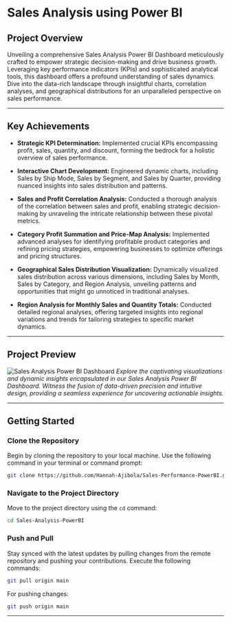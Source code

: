 # Sales Analysis using Power BI 

## Project Overview

Unveiling a comprehensive Sales Analysis Power BI Dashboard meticulously crafted to empower strategic decision-making and drive business growth. Leveraging key performance indicators (KPIs) and sophisticated analytical tools, this dashboard offers a profound understanding of sales dynamics. Dive into the data-rich landscape through insightful charts, correlation analyses, and geographical distributions for an unparalleled perspective on sales performance.

---

## Key Achievements

- **Strategic KPI Determination:** Implemented crucial KPIs encompassing profit, sales, quantity, and discount, forming the bedrock for a holistic overview of sales performance.

- **Interactive Chart Development:** Engineered dynamic charts, including Sales by Ship Mode, Sales by Segment, and Sales by Quarter, providing nuanced insights into sales distribution and patterns.

- **Sales and Profit Correlation Analysis:** Conducted a thorough analysis of the correlation between sales and profit, enabling strategic decision-making by unraveling the intricate relationship between these pivotal metrics.

- **Category Profit Summation and Price-Map Analysis:** Implemented advanced analyses for identifying profitable product categories and refining pricing strategies, empowering businesses to optimize offerings and pricing structures.

- **Geographical Sales Distribution Visualization:** Dynamically visualized sales distribution across various dimensions, including Sales by Month, Sales by Category, and Region Analysis, unveiling patterns and opportunities that might go unnoticed in traditional analyses.

- **Region Analysis for Monthly Sales and Quantity Totals:** Conducted detailed regional analyses, offering targeted insights into regional variations and trends for tailoring strategies to specific market dynamics.

---

## Project Preview
![Sales Analysis Power BI Dashboard](https://github.com/Hannah-Ajibola/Sales-Performance-PowerBI/blob/cf23404440bb1612b02bdfba573afeaedab3b7b1/assets/preview.jpg)
*Explore the captivating visualizations and dynamic insights encapsulated in our Sales Analysis Power BI Dashboard. Witness the fusion of data-driven precision and intuitive design, providing a seamless experience for uncovering actionable insights.*

---

## Getting Started

### Clone the Repository
Begin by cloning the repository to your local machine. Use the following command in your terminal or command prompt:

```bash
git clone https://github.com/Hannah-Ajibola/Sales-Performance-PowerBI.git
```

### Navigate to the Project Directory
Move to the project directory using the `cd` command:

```bash
cd Sales-Analysis-PowerBI
```

### Push and Pull
Stay synced with the latest updates by pulling changes from the remote repository and pushing your contributions. Execute the following commands:

```bash
git pull origin main
```

For pushing changes:

```bash
git push origin main
```

---

